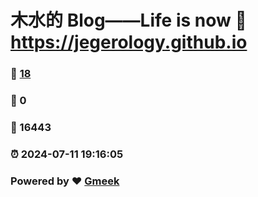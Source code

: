 # 木水的 Blog——Life is now :link: https://jegerology.github.io 
### :page_facing_up: [18](https://jegerology.github.io/tag.html) 
### :speech_balloon: 0 
### :hibiscus: 16443 
### :alarm_clock: 2024-07-11 19:16:05 
### Powered by :heart: [Gmeek](https://github.com/Meekdai/Gmeek)
